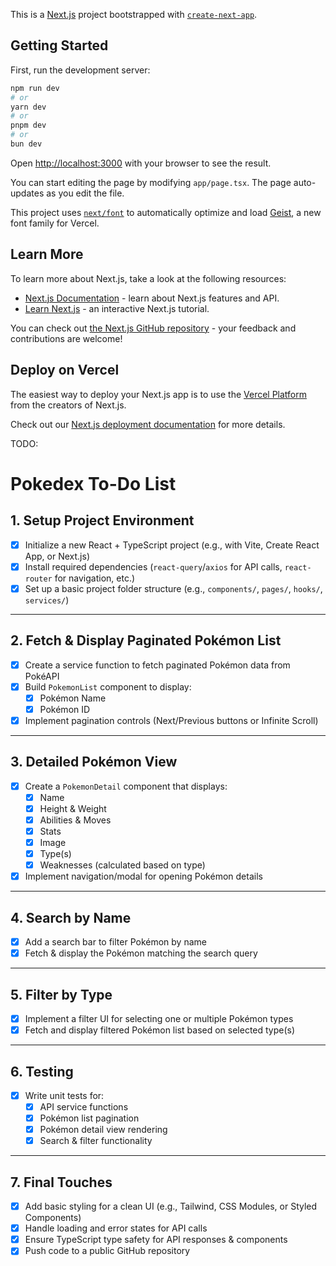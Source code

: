 This is a [Next.js](https://nextjs.org) project bootstrapped with [`create-next-app`](https://nextjs.org/docs/app/api-reference/cli/create-next-app).

## Getting Started

First, run the development server:

```bash
npm run dev
# or
yarn dev
# or
pnpm dev
# or
bun dev
```

Open [http://localhost:3000](http://localhost:3000) with your browser to see the result.

You can start editing the page by modifying `app/page.tsx`. The page auto-updates as you edit the file.

This project uses [`next/font`](https://nextjs.org/docs/app/building-your-application/optimizing/fonts) to automatically optimize and load [Geist](https://vercel.com/font), a new font family for Vercel.

## Learn More

To learn more about Next.js, take a look at the following resources:

- [Next.js Documentation](https://nextjs.org/docs) - learn about Next.js features and API.
- [Learn Next.js](https://nextjs.org/learn) - an interactive Next.js tutorial.

You can check out [the Next.js GitHub repository](https://github.com/vercel/next.js) - your feedback and contributions are welcome!

## Deploy on Vercel

The easiest way to deploy your Next.js app is to use the [Vercel Platform](https://vercel.com/new?utm_medium=default-template&filter=next.js&utm_source=create-next-app&utm_campaign=create-next-app-readme) from the creators of Next.js.

Check out our [Next.js deployment documentation](https://nextjs.org/docs/app/building-your-application/deploying) for more details.

TODO:

# Pokedex To-Do List

## 1. Setup Project Environment

- [x] Initialize a new React + TypeScript project (e.g., with Vite, Create React App, or Next.js)
- [x] Install required dependencies (`react-query`/`axios` for API calls, `react-router` for navigation, etc.)
- [x] Set up a basic project folder structure (e.g., `components/`, `pages/`, `hooks/`, `services/`)

---

## 2. Fetch & Display Paginated Pokémon List

- [x] Create a service function to fetch paginated Pokémon data from PokéAPI
- [x] Build `PokemonList` component to display:
  - [x] Pokémon Name
  - [x] Pokémon ID
- [x] Implement pagination controls (Next/Previous buttons or Infinite Scroll)

---

## 3. Detailed Pokémon View

- [x] Create a `PokemonDetail` component that displays:
  - [x] Name
  - [x] Height & Weight
  - [x] Abilities & Moves
  - [x] Stats
  - [x] Image
  - [x] Type(s)
  - [x] Weaknesses (calculated based on type)
- [x] Implement navigation/modal for opening Pokémon details

---

## 4. Search by Name

- [x] Add a search bar to filter Pokémon by name
- [x] Fetch & display the Pokémon matching the search query

---

## 5. Filter by Type

- [x] Implement a filter UI for selecting one or multiple Pokémon types
- [x] Fetch and display filtered Pokémon list based on selected type(s)

---

## 6. Testing

- [x] Write unit tests for:
  - [x] API service functions
  - [x] Pokémon list pagination
  - [x] Pokémon detail view rendering
  - [x] Search & filter functionality

---

## 7. Final Touches

- [x] Add basic styling for a clean UI (e.g., Tailwind, CSS Modules, or Styled Components)
- [x] Handle loading and error states for API calls
- [x] Ensure TypeScript type safety for API responses & components
- [x] Push code to a public GitHub repository
